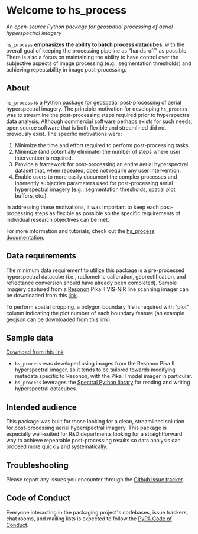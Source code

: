 # Welcome to hs_process
*An open-source Python package for geospatial processing of aerial hyperspectral imagery*

``hs_process`` **emphasizes the ability to batch process datacubes**, with the overall goal of keeping the processing pipeline as "hands-off" as possible. There is also a focus on maintaining the ability to have control over the subjective aspects of image processing (e.g., segmentation thresholds) and achieving repeatability in image post-processing.

## About
``hs_process`` is a Python package for geospatial post-processing of aerial hyperspectral imagery. The principle motivation for developing ``hs_process`` was to streamline the post-processing steps required prior to hyperspectral data analysis. Although commercial software perhaps exists for such needs, open source software that is both flexible and streamlined did not previously exist. The specific motivations were:

1. Minimize the time and effort required to perform post-processing tasks.
2. Minimize (and potentially eliminate) the number of steps where user intervention is required.
3. Provide a framework for post-processing an entire aerial hyperspectral dataset that, when repeated, does not require any user intervention.
4. Enable users to more easily document the complex processes and inherently subjective parameters used for post-processing aerial hyperspectral imagery (e.g., segmentation thresholds, spatial plot buffers, etc.).

In addressing these motivations, it was important to keep each post-processing steps as flexible as possible so the specific requirements of individual research objectives can be met.

For more information and tutorials, check out the [hs_process documentation](https://hs_process.readthedocs.io/en/latest/).

## Data requirements
The minimum data requirement to utilize this package is a pre-processed hyperspectral datacube (i.e., radiometric calibration, georectification, and reflectance conversion should have already been completed). Sample imagery captured from a [Resonon](https://resonon.com/) Pika II VIS-NIR line scanning imager can be downloaded from this [link](https://drive.google.com/drive/folders/1KpOBB4-qghedVFd8ukQngXNwUit8PFy_?usp=sharing>).

To perform spatial cropping, a polygon boundary file is required with "plot" column indicating the plot number of each boundary feature (an example geojson can be downloaded from this [link](https://drive.google.com/open?id=1fb1i46g88BcrTau0bwnWMrnDXo7FPH0p)).

## Sample data
[Download from this link](https://drive.google.com/drive/folders/1KpOBB4-qghedVFd8ukQngXNwUit8PFy_?usp=sharing)

- ``hs_process`` was developed using images from the Resonon Pika II hyperspectral imager, so it tends to be tailored towards modifying metadata specific to Resonon, with the Pika II model imager in particular.
- ``hs_process`` leverages the [Spectral Python library](https://www.spectralpython.net) for reading and writing hyperspectral datacubes.

## Intended audience
This package was built for those looking for a clean, streamlined solution for post-processing aerial hyperspectral imagery. This package is especially well-suited for R&D departments looking for a straightforward way to achieve repeatable post-processing results so data analysis can proceed more quickly and systematically.

## Troubleshooting
Please report any issues you encounter through the [Github issue tracker](https://github.com/tnigon/hs_process/issues).

## Code of Conduct
Everyone interacting in the packaging project's codebases, issue trackers, chat rooms, and mailing lists is expected to follow the [PyPA Code of Conduct](https://www.pypa.io/en/latest/code-of-conduct/).
